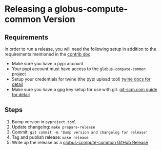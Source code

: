 # Releasing a globus-compute-common Version

## Requirements

In order to run a release, you will need the following setup in addition to the
requirements mentioned in the [contrib doc](./CONTRIBUTING.md):

  - Make sure you have a pypi account
  - Your pypi account must have access to the `globus-compute-common` project
  - Setup your credentials for twine (the pypi upload tool)
      [twine docs for detail](https://github.com/pypa/twine)
  - Make sure you have a gpg key setup for use with git.
      [git-scm.com guide for detail](https://git-scm.com/book/en/v2/Git-Tools-Signing-Your-Work)

## Steps

1. Bump version in `pyproject.toml`
2. Update changelog: `make prepare-release`
3. Commit: `git commit -m 'Bump version and changelog for release'`
4. Tag and publish release: `make release`
5. Write up the release as a [globus-compute-common GitHub Release](https://github.com/globus/globus-compute-common/releases)
